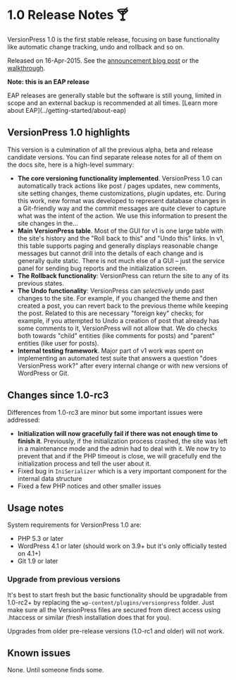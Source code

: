 # 1.0 Release Notes 🍸

VersionPress 1.0 is the first stable release, focusing on base functionality like automatic change tracking, undo and rollback and so on.

Released on 16-Apr-2015. See the [announcement blog post](https://blog.versionpress.net/2015/04/versionpress-1-0-released/) or the [walkthrough](https://blog.versionpress.net/2015/05/versionpress-1-0-walkthrough/).


<div class="note">
  <strong>Note: this is an EAP release</strong>
  <p>EAP releases are generally stable but the software is still young, limited in scope and an external backup is recommended at all times. [Learn more about EAP](../getting-started/about-eap)</p>
</div>


## VersionPress 1.0 highlights

This version is a culmination of all the previous alpha, beta and release candidate versions. You can find separate release notes for all of them on the docs site, here is a high-level summary: 

* **The core versioning functionality implemented**. VersionPress 1.0 can automatically track actions like post / pages updates, new comments, site setting changes, theme customizations, plugin updates, etc. During this work, new format was developed to represent database changes in a Git-friendly way and the commit messages are quite clever to capture what was the intent of the action. We use this information to present the site changes in the...
* **Main VersionPress table**. Most of the GUI for v1 is one large table with the site's history and the "Roll back to this" and "Undo this" links. In v1, this table supports paging and generally displays reasonable change messages but cannot drill into the details of each change and is generally quite static. There is not much else of a GUI – just the service panel for sending bug reports and the initialization screen.
* **The Rollback functionality**: VersionPress can return the site to any of its previous states.
* **The Undo functionality**: VersionPress can *selectively* undo past changes to the site. For example, if you changed the theme and then created a post, you can revert back to the previous theme while keeping the post. Related to this are necessary "foreign key" checks; for example, if you attempted to Undo a creation of post that already has some comments to it, VersionPress will not allow that. We do checks both towards "child" entities (like comments for posts) and "parent" entities (like user for posts).
* **Internal testing framework**. Major part of v1 work was spent on implementing an automated test suite that answers a question "does VersionPress work?" after every internal change or with new versions of WordPress or Git.


## Changes since 1.0-rc3

Differences from 1.0-rc3 are minor but some important issues were addressed:

 * **Initialization will now gracefully fail if there was not enough time to finish it**. Previously, if the initialization process crashed, the site was left in a maintenance mode and the admin had to deal with it. We now try to prevent that and if the PHP timeout is close, we will gracefully end the initialization process and tell the user about it.
 * Fixed bug in `IniSerializer` which is a very important component for the internal data structure
 * Fixed a few PHP notices and other smaller issues


## Usage notes

System requirements for VersionPress 1.0 are:

* PHP 5.3 or later
* WordPress 4.1 or later (should work on 3.9+ but it's only officially tested on 4.1+)
* Git 1.9 or later

### Upgrade from previous versions 

It's best to start fresh but the basic functionality should be upgradable from 1.0-rc2+ by replacing the `wp-content/plugins/versionpress` folder. Just make sure all the VersionPress files are secured from direct access using .htaccess or similar (fresh installation does that for you).

Upgrades from older pre-release versions (1.0-rc1 and older) will not work.


## Known issues ##

None. Until someone finds some.
